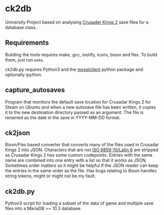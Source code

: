 # ck2db

University Project based on analysing [Crusader Kings 2](https://en.wikipedia.org/wiki/Crusader_Kings_II)
save files for a database class.

## Requirements

Building the tools requires make, gcc, inotify, iconv, bison and flex. To build them, just run `make`.

ck2db.py requires Python3 and the [mysqlclient](https://github.com/PyMySQL/mysqlclient-python) python package and optionally ipython.

## capture\_autosaves

Program that monitors the default save location for Crusadar Kings 2 for Steam on Ubuntu and when a new autosave file has been written, it copies it to the new destination directory passed as an argument. The file is renamed as the date in the save in YYYY-MM-DD format.

## ck2json

Bison/Flex based converter that converts many of the files used in Crusadar Kings 2 into JSON.
Characters that are not [ISO 8859-10/Latin 6](https://en.wikipedia.org/wiki/ISO/IEC_8859-10) are stripped as Crusadar Kings 2 has some custom codepoints.
Entries with the same name are combined into one entry with a list so that it works as JSON. Sometimes order matters so it might be helpful if the JSON reader can keep the entries in the same order as the file.
Has bugs relating to Bison handles string tokens, might or might not be my fault.

## ck2db.py

Python3 script for loading a subset of the data of game and multiple save files into a MariaDB >= 10.3 database.
